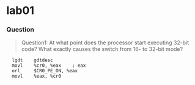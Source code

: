 # lab01
### Question
> Question1:	At what point does the processor start executing 32-bit code?
>  What exactly causes the switch from 16- to 32-bit mode?
```
  lgdt    gdtdesc
  movl    %cr0, %eax    ; eax
  orl     $CR0_PE_ON, %eax
  movl    %eax, %cr0
```
